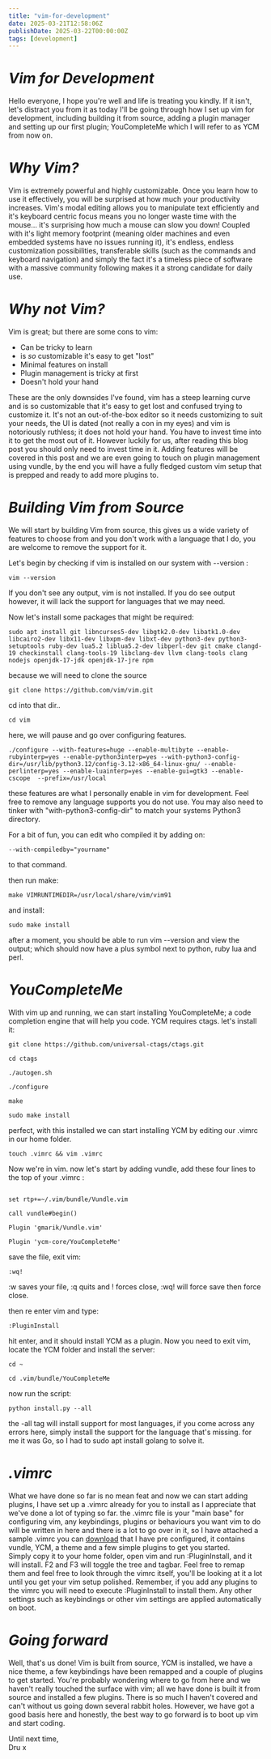 ```yaml
---
title: "vim-for-development"
date: 2025-03-21T12:58:06Z
publishDate: 2025-03-22T00:00:00Z
tags: [development]
---
```


<h1 id="vim-for-development"><em>Vim for Development</em></h1>

<p>Hello everyone, I hope you're well and life is treating you kindly. If it isn't, let's distract you from it as today I'll be going through how I set up vim for development, including building it from source, adding a plugin manager and setting up our first plugin; YouCompleteMe which I will refer to as YCM from now on.</p>

<h1 id="vim-for-development"><em>Why Vim?</em></h1>
<p>Vim is extremely powerful and highly customizable. Once you learn how to use it effectively, you will be surprised at how much your productivity increases. Vim's modal editing allows you to manipulate text efficiently and it's keyboard centric focus means you no longer waste time with the mouse... it's surprising how much a mouse can slow you down!
Coupled with it's light memory footprint (meaning older machines and even embedded systems have no issues running it), it's endless, endless customization possibilities, transferable skills (such as the commands and keyboard navigation) and simply the fact it's a timeless piece of software with a massive community following makes it a strong candidate for daily use.</p>

<h1 id="vim-for-development"><em>Why not Vim?</em></h1>

<p>Vim is great; but there are some cons to vim:
<ul>
<li>Can be tricky to learn</li>
<li>is <em>so</em> customizable it's easy to get "lost"</li>
<li>Minimal features on install</li>
<li>Plugin management is tricky at first</li>
<li>Doesn't hold your hand</li>
</ul>
These are the only downsides I've found, vim has a steep learning curve and is so customizable that it's easy to get lost and confused trying to customize it. It's not an out-of-the-box editor so it needs customizing to suit your needs, the UI is dated (not really a con in my eyes) and vim is notoriously ruthless; it does not hold your hand. You have to invest time into it to get the most out of it. However luckily for us, after reading this blog post you should only need to invest time in it. Adding features will be covered in this post and we are even going to touch on plugin management using vundle, by the end you will have a fully fledged custom vim setup that is prepped and ready to add more plugins to.</p>

<h1 id="vim-for-development"><em>Building Vim from Source</em></h1>

<p>We will start by building Vim from source, this gives us a wide variety of features to choose from and you don't work with a language that I do, you are welcome to remove the support for it. </p>

<p>Let's begin by checking if vim is installed on our system with --version : </p>
<p><code>vim --version </code></p>

<p>If you don't see any output, vim is not installed. If you do see output however, it will lack the support for languages that we may need.</a>

<p>Now let's install some packages that might be required:</p>

<p><code>sudo apt install git libncurses5-dev libgtk2.0-dev libatk1.0-dev libcairo2-dev libx11-dev libxpm-dev libxt-dev python3-dev python3-setuptools ruby-dev lua5.2 liblua5.2-dev libperl-dev git cmake clangd-19 checkinstall clang-tools-19 libclang-dev llvm clang-tools clang nodejs openjdk-17-jdk openjdk-17-jre npm</code></p>

<p>because we will need to clone the source</p>
<p><code>git clone https://github.com/vim/vim.git</code></p>

<p>cd into that dir..</p>
<p><code>cd vim</code></p>

<p>here, we will pause and go over configuring features.</p>

<p><code>./configure --with-features=huge --enable-multibyte --enable-rubyinterp=yes --enable-python3interp=yes --with-python3-config-dir=/usr/lib/python3.12/config-3.12-x86_64-linux-gnu/ --enable-perlinterp=yes --enable-luainterp=yes --enable-gui=gtk3 --enable-cscope  --prefix=/usr/local</code></p>

<p>these features are what I personally enable in vim for development. Feel free to remove any language supports you do not use. You may also need to tinker with "with-python3-config-dir" to match your systems Python3 directory.</p>

<p>For a bit of fun, you can edit who compiled it by adding on: </p>
<code>--with-compiledby="yourname" </code>
<p>to that command. </p>

<p>then run make:</p>
<p><code>make VIMRUNTIMEDIR=/usr/local/share/vim/vim91</code></p>
<p>and install:</p>
<p><code>sudo make install</code></p>

<p>after a moment, you should be able to run vim --version and view the output; which should now have a plus symbol next to python, ruby lua and perl.</p>

<h1 id="vim-for-development"><em>YouCompleteMe</em></h1>

<p>With vim up and running, we can start installing YouCompleteMe; a code completion engine that will help you code. YCM requires ctags. let's install it:</p>

<p><code>git clone https://github.com/universal-ctags/ctags.git</code></p>

<p><code>cd ctags</code></p>
<p><code>./autogen.sh</p></code>
<p><code>./configure</p></code>
<p><code>make</p></code>
<p><code>sudo make install</p></code>

<p>perfect, with this installed we can start installing YCM by editing our .vimrc in our home folder. </p>
<p><code>touch .vimrc && vim .vimrc</code></p>

<p>Now we're in vim. now let's start by adding vundle, add these four lines to the top of your .vimrc :</p>

<p><code>
set rtp+=~/.vim/bundle/Vundle.vim</code></p>

<p><code>call vundle#begin()</code></p>

<p><code>Plugin 'gmarik/Vundle.vim'</code></p>
<p><code>Plugin 'ycm-core/YouCompleteMe'</code></p>

<p>save the file, exit vim:</p>
<p><code>:wq!</code></p>
<p>:w saves your file, :q quits and ! forces close, :wq! will force save then force close.</p>
<p> then re enter vim and type:</p>
<p><code>:PluginInstall</code></p>
<p>hit enter, and it should install YCM as a plugin. Now you need to exit vim, locate the YCM folder and install the server:</p>
<p><code>cd ~</code></p>
<p><code>cd .vim/bundle/YouCompleteMe</code></p>

<p>now run the script:</p>
<p><code>python install.py --all</code></p>

<p>the -all tag will install support for most languages, if you come across any errors here, simply install the support for the language that's missing. for me it was Go, so I had to sudo apt install golang to solve it.</p>

<h1 id="vim-for-development"><em>.vimrc</em></h1>

<p>What we have done so far is no mean feat and now we can start adding plugins, I have set up a .vimrc already for you to install as I appreciate that we've done a lot of typing so far. the .vimrc file is your "main base" for configuring vim, any keybindings, plugins or behaviours you want vim to do will be written in here and there is a lot to go over in it, so I have attached a sample .vimrc you can <a href="/development/vimrc">download</a> that I have pre configured, it contains vundle, YCM, a theme and a few simple plugins to get you started.<br/>
 Simply copy it to your home folder, open vim and run :PluginInstall, and it will install. F2 and F3 will toggle the tree and tagbar. Feel free to remap them and feel free to look through the vimrc itself, you'll be looking at it a lot until you get your vim setup polished. Remember, if you add any plugins to the vimrc you will need to execute :PluginInstall to install them. Any other settings such as keybindings or other vim settings are applied automatically on boot. </p>

<h1 id="vim-for-development"><em>Going forward</em></h1>
<p>Well, that's us done! Vim is built from source, YCM is installed, we have a nice theme, a few keybindings have been remapped and a couple of plugins to get started. You're probably wondering where to go from here and we haven't really touched the surface with vim; all we have done is built it from source and installed a few plugins. There is so much I haven't covered and can't without us going down several rabbit holes. However, we have got a good basis here and honestly, the best way to go forward is to boot up vim and start coding.

Until next time, <br/>
Dru x </p>


